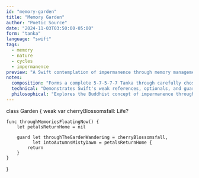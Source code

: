 ```yaml
---
id: "memory-garden"
title: "Memory Garden"
author: "Poetic Source"
date: "2024-11-03T03:50:00-05:00"
form: "tanka"
language: "swift"
tags: 
  - memory
  - nature
  - cycles
  - impermanence
preview: "A Swift contemplation of impermanence through memory management"
notes:
  composition: "Forms a complete 5-7-5-7-7 Tanka through carefully chosen variable and function names, integrating the poetry directly into the Swift code structure. The garden metaphor flows through the naming patterns, from cherry blossoms to autumn dawn."
  technical: "Demonstrates Swift's weak references, optionals, and guard statements with multiple bindings. The generic type parameter represents the universality of the lifecycle pattern."
  philosophical: "Explores the Buddhist concept of impermanence through the lens of memory management and seasonal changes. The weak reference serves as a metaphor for the transient nature of existence."
---
```

class Garden<Life> {
    weak var cherryBlossomsfall: Life?    
    
    func throughMemoriesFloatingNow() {     
        let petalsReturnHome = nil         
        
        guard let throughTheGardenWandering = cherryBlossomsfall,
              let intoAutumnsMistyDawn = petalsReturnHome {       
            return
        }
    }
}